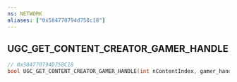 ```yaml
---
ns: NETWORK
aliases: ["0x584770794d758c18"]
---
```

## UGC_GET_CONTENT_CREATOR_GAMER_HANDLE

```c
// 0x584770794D758C18
bool UGC_GET_CONTENT_CREATOR_GAMER_HANDLE(int nContentIndex, gamer_handle hGamer);
```
